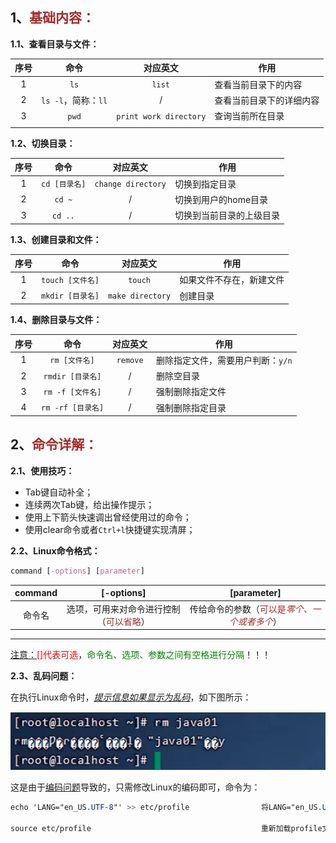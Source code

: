 ## 1、<span style="color:brown">基础内容：</span>

**1.1、查看目录与文件：**

| 序号 |        命令         |        对应英文        | 作用                     |
| :--: | :-----------------: | :--------------------: | ------------------------ |
|  1   |        `ls`         |         `list`         | 查看当前目录下的内容     |
|  2   | `ls -l`，简称：`ll` |           /            | 查看当前目录下的详细内容 |
|  3   |        `pwd`        | `print work directory` | 查询当前所在目录         |
|      |                     |                        |                          |

**1.2、切换目录：**

| 序号 |     命令      |      对应英文      | 作用                     |
| :--: | :-----------: | :----------------: | ------------------------ |
|  1   | `cd [目录名]` | `change directory` | 切换到指定目录           |
|  2   |    `cd ~`     |         /          | 切换到用户的home目录     |
|  3   |    `cd ..`    |         /          | 切换到当前目录的上级目录 |

**1.3、创建目录和文件：**

| 序号 |       命令       |     对应英文     | 作用                     |
| :--: | :--------------: | :--------------: | ------------------------ |
|  1   | `touch [文件名]` |     `touch`      | 如果文件不存在，新建文件 |
|  2   | `mkdir [目录名]` | `make directory` | 创建目录                 |

**1.4、删除目录与文件：**

| 序号 |       命令        | 对应英文 | 作用                              |
| :--: | :---------------: | :------: | --------------------------------- |
|  1   |   `rm [文件名]`   | `remove` | 删除指定文件，需要用户判断：`y/n` |
|  2   | `rmdir [目录名]`  |    /     | 删除空目录                        |
|  3   | `rm -f [文件名]`  |    /     | 强制删除指定文件                  |
|  4   | `rm -rf [目录名]` |    /     | 强制删除指定目录                  |



## 2、<span style="color:brown">命令详解：</span>

**2.1、使用技巧：**

- Tab键自动补全；
- 连续两次Tab键，给出操作提示；
- 使用上下箭头快速调出曾经使用过的命令；
- 使用clear命令或者`Ctrl+l`快捷键实现清屏；

**2.2、Linux命令格式：**

```scss
command [-options] [parameter]
```

| command |                          [-options]                          |                         [parameter]                          |
| :-----: | :----------------------------------------------------------: | :----------------------------------------------------------: |
| 命令名  | 选项，可用来对命令进行控制（<span style="color:brown">可以省略</span>） | 传给命令的参数（<span style="color:brown">可以是*零个、一个或者多个*</span>） |

---

<u>注意：</u><span style="color:red">[]代表可选</span>，<span style="color:green">命令名、选项、参数之间有空格进行分隔</span>！！！

**2.3、乱码问题：**

在执行Linux命令时，<u>*提示信息如果显示为乱码*</u>，如下图所示：

![image-20230205224007235](https://raw.githubusercontent.com/root-bine/image/main/Typora-image/Linux09.png)

这是由于<u>编码问题</u>导致的，只需修改Linux的编码即可，命令为：

```scss
echo 'LANG="en_US.UTF-8"' >> etc/profile      			将LANG="en_US.UTF-8"加入到profile文件

source etc/profile							   			重新加载profile文件	
```



